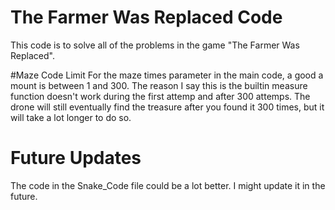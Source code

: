 # The Farmer Was Replaced Code
This code is to solve all of the problems in the game "The Farmer Was Replaced".

#Maze Code Limit
For the maze times parameter in the main code, a good a mount is between 1 and 300. The reason I say this is the builtin measure function doesn't work during the first attemp and after 300 attemps. The drone will still eventually find the treasure after you found it 300 times, but it will take a lot longer to do so.

# Future Updates
The code in the Snake_Code file could be a lot better. I might update it in the future.

